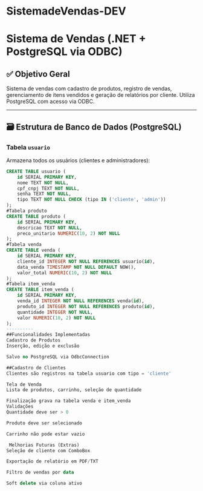 # SistemadeVendas-DEV
# Sistema de Vendas (.NET + PostgreSQL via ODBC)

## ✅ Objetivo Geral
Sistema de vendas com cadastro de produtos, registro de vendas, gerenciamento de itens vendidos e geração de relatórios por cliente. Utiliza PostgreSQL com acesso via ODBC.

---

## 🗃️ Estrutura de Banco de Dados (PostgreSQL)

### Tabela `usuario`
Armazena todos os usuários (clientes e administradores):

```sql
CREATE TABLE usuario (
    id SERIAL PRIMARY KEY,
    nome TEXT NOT NULL,
    cpf_cnpj TEXT NOT NULL,
    senha TEXT NOT NULL,
    tipo TEXT NOT NULL CHECK (tipo IN ('cliente', 'admin'))
);
#Tabela produto
CREATE TABLE produto (
    id SERIAL PRIMARY KEY,
    descricao TEXT NOT NULL,
    preco_unitario NUMERIC(10, 2) NOT NULL
);
#Tabela venda
CREATE TABLE venda (
    id SERIAL PRIMARY KEY,
    cliente_id INTEGER NOT NULL REFERENCES usuario(id),
    data_venda TIMESTAMP NOT NULL DEFAULT NOW(),
    valor_total NUMERIC(10, 2) NOT NULL
);
#Tabela item_venda
CREATE TABLE item_venda (
    id SERIAL PRIMARY KEY,
    venda_id INTEGER NOT NULL REFERENCES venda(id),
    produto_id INTEGER NOT NULL REFERENCES produto(id),
    quantidade INTEGER NOT NULL,
    valor NUMERIC(10, 2) NOT NULL
);
----------
##Funcionalidades Implementadas
Cadastro de Produtos
Inserção, edição e exclusão

Salvo no PostgreSQL via OdbcConnection

##Cadastro de Clientes
Clientes são registros na tabela usuario com tipo = 'cliente'

Tela de Venda
Lista de produtos, carrinho, seleção de quantidade

Finalização grava na tabela venda e item_venda
Validações
Quantidade deve ser > 0

Produto deve ser selecionado

Carrinho não pode estar vazio

 Melhorias Futuras (Extras)
Seleção de cliente com ComboBox

Exportação de relatório em PDF/TXT

Filtro de vendas por data

Soft delete via coluna ativo
